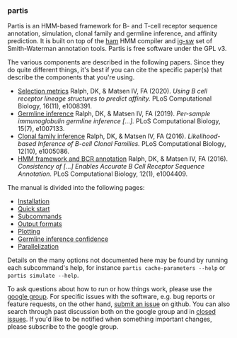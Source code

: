 ### partis

Partis is an HMM-based framework for B- and T-cell receptor sequence annotation, simulation, clonal family and germline inference, and affinity prediction.
It is built on top of the [ham](https://github.com/psathyrella/ham) HMM compiler and [ig-sw](https://github.com/matsengrp/ig-sw) set of Smith-Waterman annotation tools.
Partis is free software under the GPL v3.

The various components are described in the following papers.
Since they do quite different things, it's best if you can cite the specific paper(s) that describe the components that you're using.

  * [Selection metrics](https://doi.org/10.1371/journal.pcbi.1008391) Ralph, DK, & Matsen IV, FA (2020). _Using B cell receptor lineage structures to predict affinity._ PLoS Computational Biology, 16(11), e1008391.
  * [Germline inference](https://doi.org/10.1371/journal.pcbi.1007133) Ralph, DK, & Matsen IV, FA (2019). _Per-sample immunoglobulin germline inference \[...\]._ PLoS Computational Biology, 15(7), e1007133.
  * [Clonal family inference](http://dx.doi.org/10.1371/journal.pcbi.1005086) Ralph, DK, & Matsen IV, FA (2016). _Likelihood-based Inference of B-cell Clonal Families._ PLoS Computational Biology, 12(10), e1005086.
  * [HMM framework and BCR annotation](http://doi.org/10.1371/journal.pcbi.1004409) Ralph, DK, & Matsen IV, FA (2016). _Consistency of \[...\] Enables Accurate B Cell Receptor Sequence Annotation._ PLoS Computational Biology, 12(1), e1004409.

The manual is divided into the following pages:

  * [Installation](docs/install.md)
  * [Quick start](docs/quick-start.md)
  * [Subcommands](docs/subcommands.md)
  * [Output formats](docs/output-formats.md)
  * [Plotting](docs/plotting.md)
  * [Germline inference confidence](docs/germline-inference.md)
  * [Parallelization](docs/parallel.md)

Details on the many options not documented here may be found by running each subcommand's help, for instance `partis cache-parameters --help` or `partis simulate --help`.

To ask questions about how to run or how things work, please use the [google group](https://groups.google.com/forum/#!forum/partis).
For specific issues with the software, e.g. bug reports or feature requests, on the other hand, [submit an issue](https://github.com/psathyrella/partis/issues/new) on github.
You can also search through past discussion both on the google group and in [closed issues](https://github.com/psathyrella/partis/issues?q=is%3Aissue+is%3Aclosed).
If you'd like to be notified when something important changes, please subscribe to the google group.

